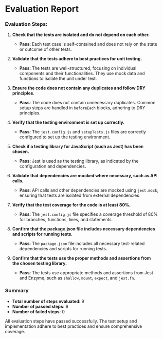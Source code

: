 # Evaluation Report

### Evaluation Steps:

1. **Check that the tests are isolated and do not depend on each other.**
   - **Pass**: Each test case is self-contained and does not rely on the state or outcome of other tests.

2. **Validate that the tests adhere to best practices for unit testing.**
   - **Pass**: The tests are well-structured, focusing on individual components and their functionalities. They use mock data and functions to isolate the unit under test.

3. **Ensure the code does not contain any duplicates and follow DRY principles.**
   - **Pass**: The code does not contain unnecessary duplicates. Common setup steps are handled in `beforeEach` blocks, adhering to DRY principles.

4. **Verify that the testing environment is set up correctly.**
   - **Pass**: The `jest.config.js` and `setupTests.js` files are correctly configured to set up the testing environment.

5. **Check if a testing library for JavaScript (such as Jest) has been chosen.**
   - **Pass**: Jest is used as the testing library, as indicated by the configuration and dependencies.

6. **Validate that dependencies are mocked where necessary, such as API calls.**
   - **Pass**: API calls and other dependencies are mocked using `jest.mock`, ensuring that tests are isolated from external dependencies.

7. **Verify that the test coverage for the code is at least 80%.**
   - **Pass**: The `jest.config.js` file specifies a coverage threshold of 80% for branches, functions, lines, and statements.

8. **Confirm that the package.json file includes necessary dependencies and scripts for running tests.**
   - **Pass**: The `package.json` file includes all necessary test-related dependencies and scripts for running tests.

9. **Confirm that the tests use the proper methods and assertions from the chosen testing library.**
   - **Pass**: The tests use appropriate methods and assertions from Jest and Enzyme, such as `shallow`, `mount`, `expect`, and `jest.fn`.

### Summary

- **Total number of steps evaluated**: 9
- **Number of passed steps**: 9
- **Number of failed steps**: 0

All evaluation steps have passed successfully. The test setup and implementation adhere to best practices and ensure comprehensive coverage.